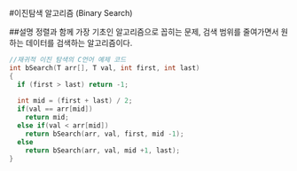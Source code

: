 #이진탐색 알고리즘 (Binary Search)

##설명
정렬과 함께 가장 기초인 알고리즘으로 꼽히는 문제, 검색 범위를 줄여가면서 원하는 데이터를 검색하는 알고리즘이다.

```C
//재귀적 이진 탐색의 C언어 예제 코드  
int bSearch(T arr[], T val, int first, int last)  
{  
  if (first > last) return -1;
  
  int mid = (first + last) / 2;
  if(val == arr[mid])
    return mid;
  else if(val < arr[mid])
    return bSearch(arr, val, first, mid -1);
  else
    return bSearch(arr, val, mid +1, last);
}
  ```
